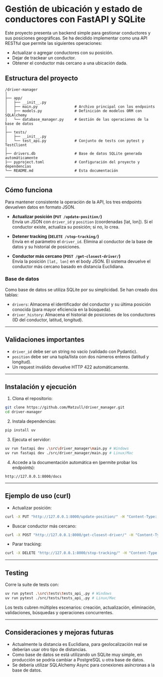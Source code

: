 # Gestión de ubicación y estado de conductores con FastAPI y SQLite

Este proyecto presenta un backend simple para gestionar conductores y sus posiciones geográficas. Se ha decidido implementar como una API RESTful que permite las siguientes operaciones:

- Actualizar o agregar conductores con su posición.
- Dejar de trackear un conductor.
- Obtener el conductor más cercano a una ubicación dada.

## Estructura del proyecto

```
/driver-manager
│
├── app/
│   ├── __init__.py
│   ├── main.py                 # Archivo principal con los endpoints
│   ├── models.py               # Definición de modelos ORM con SQLAlchemy
│   └── database_manager.py     # Gestión de las operaciones de la base de datos
│
├── tests/
│   ├── __init__.py
│   └── test_api.py             # Conjunto de tests con pytest y TestClient
│
├── drivers.db                  # Base de datos SQLite generada automáticamente
├── pyproject.toml              # Configuración del proyecto y dependencias
└── README.md                   # Esta documentación
```

---

## Cómo funciona

Para mantener consistente la operación de la API, los tres endpoints devuelven datos en formato JSON.

- **Actualizar posición (`PUT /update-position/`)**  
  Envía un JSON con `driver_id` y `position` (coordenadas [lat, lon]). Si el conductor existe, actualiza su posición; si no, lo crea.

- **Detener tracking (`DELETE /stop-tracking/`)**  
  Envía en el parámetro el `driver_id`. Elimina al conductor de la base de datos y su historial de posiciones.

- **Conductor más cercano (`POST /get-closest-driver/`)**  
  Envía la posición `[lat, lon]` en el body JSON. El sistema devuelve el conductor más cercano basado en distancia Euclidiana.

### Base de datos

Como base de datos se utiliza SQLite por su simplicidad. Se han creado dos tablas:

- `drivers`: Almacena el identificador del conductor y su última posición conocida (para mayor eficiencia en la búsqueda).
- `driver_history`: Almacena el historial de posiciones de los conductores (ID del conductor, latitud, longitud).

---

## Validaciones importantes

- `driver_id` debe ser un string no vacío (validado con Pydantic).
- `position` debe ser una tupla/lista con dos números enteros (latitud y longitud).
- Un request inválido devuelve HTTP 422 automáticamente.

---

## Instalación y ejecución

1. Clona el repositorio:

```bash
git clone https://github.com/Matzull/driver_manager.git
cd driver-manager
```

2. Instala dependencias:

```bash
pip install uv
```

3. Ejecuta el servidor:

```bash
uv run fastapi dev .\src\driver_manager\main.py # Windows
uv run fastapi dev ./src/driver_manager/main.py # Linux/Mac
```

4. Accede a la documentación automática en (permite probar los endpoints):

```
http://127.0.0.1:8000/docs
```

---

## Ejemplo de uso (curl)

- Actualizar posición:

```bash
curl -X PUT "http://127.0.0.1:8000/update-position/" -H "Content-Type: application/json" -d '{"driver_id":"driver123","position":[3,4]}'
```

- Buscar conductor más cercano:

```bash
curl -X POST "http://127.0.0.1:8000/get-closest-driver/" -H "Content-Type: application/json" -d '[1,2]'
```

- Parar tracking:

```bash
curl -X DELETE "http://127.0.0.1:8000/stop-tracking/" -H "Content-Type: application/json" -d '{"driver_id":"driver123"}'
```


---

## Testing

Corre la suite de tests con:

```bash
uv run pytest .\src\tests\tests_api_.py # Windows
uv run pytest ./src/tests/tests_api_.py # Linux/Mac
```

Los tests cubren múltiples escenarios: creación, actualización, eliminación, validaciones, búsquedas y operaciones concurrentes.

---

## Consideraciones y mejoras futuras

- Actualmente la distancia es Euclidiana, para geolocalización real se deberían usar otro tipo de distancias.
- Como base de datos se está utilizando un SQLite muy simple, en producción se podría cambiar a PostgreSQL u otra base de datos.
- Se debería utilizar SQLAlchemy Async para conexiones asíncronas a la base de datos.